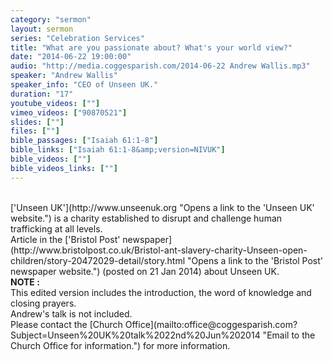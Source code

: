 ```yaml
---
category: "sermon"
layout: sermon
series: "Celebration Services"
title: "What are you passionate about? What's your world view?"
date: "2014-06-22 19:00:00"
audio: "http://media.coggesparish.com/2014-06-22 Andrew Wallis.mp3"
speaker: "Andrew Wallis"
speaker_info: "CEO of Unseen UK."
duration: "17"
youtube_videos: [""]
vimeo_videos: ["90870521"]
slides: [""]
files: [""]
bible_passages: ["Isaiah 61:1-8"]
bible_links: ["Isaiah 61:1-8&amp;version=NIVUK"]
bible_videos: [""]
bible_videos_links: [""]
---
```


<br>
['Unseen UK'](http://www.unseenuk.org "Opens a link to the 'Unseen UK' website.") is a charity established to disrupt and challenge human trafficking at all levels.
<br>
Article in the ['Bristol Post' newspaper](http://www.bristolpost.co.uk/Bristol-ant-slavery-charity-Unseen-open-children/story-20472029-detail/story.html "Opens a link to the 'Bristol Post' newspaper website.") (posted on 21 Jan 2014) about Unseen UK.
<br>
<b>NOTE :</b><br>This edited version includes the introduction, the word of knowledge and closing prayers.<br>
Andrew's talk is not included.<br>
Please contact the [Church Office](mailto:office@coggesparish.com?Subject=Unseen%20UK%20talk%2022nd%20Jun%202014 "Email to the Church Office for information.") for more information.
